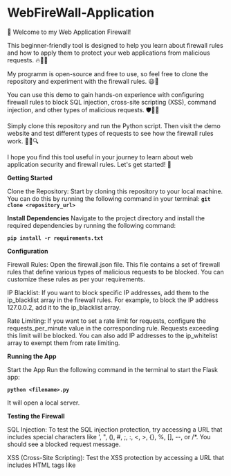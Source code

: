# WebFireWall-Application
👋 Welcome to my Web Application Firewall!

This beginner-friendly tool is designed to help you learn about firewall rules and how to apply them to protect your web applications from malicious requests. 🔥🚫🐞

My programm is open-source and free to use, so feel free to clone the repository and experiment with the firewall rules. 😃🎉

You can use this demo to gain hands-on experience with configuring firewall rules to block SQL injection, cross-site scripting (XSS), command injection, and other types of malicious requests. 🛡️👨‍💻

Simply clone this repository and run the Python script. Then visit the demo website and test different types of requests to see how the firewall rules work. 🕵️‍♀️🔍

I hope you find this tool useful in your journey to learn about web application security and firewall rules. Let's get started! 🚀

**Getting Started**

Clone the Repository: Start by cloning this repository to your local machine. You can do this by running the following command in your terminal:
**```git clone <repository_url>```**

**Install Dependencies**
Navigate to the project directory and install the required dependencies by running the following command:

**````pip install -r requirements.txt````**


**Configuration**

Firewall Rules: Open the firewall.json file. This file contains a set of firewall rules that define various types of malicious requests to be blocked. You can customize these rules as per your requirements.

IP Blacklist: If you want to block specific IP addresses, add them to the ip_blacklist array in the firewall rules. For example, to block the IP address 127.0.0.2, add it to the ip_blacklist array.

Rate Limiting: If you want to set a rate limit for requests, configure the requests_per_minute value in the corresponding rule. Requests exceeding this limit will be blocked. You can also add IP addresses to the ip_whitelist array to exempt them from rate limiting.

**Running the App**

Start the App Run the following command in the terminal to start the Flask app:

**````python <filename>.py````**

It will open a local server.

**Testing the Firewall**

SQL Injection: To test the SQL injection protection, try accessing a URL that includes special characters like ', ", (), #, ;, :, <, >, {}, %, [], --, or /*. You should see a blocked request message.

XSS (Cross-Site Scripting): Test the XSS protection by accessing a URL that includes HTML tags like <script> or <img>. You should see a blocked request message.

Command Injection: To test the command injection protection, access a URL that includes the $, (, {, or [ characters. You should see a blocked request message.

Blacklisted IP: If you added an IP address to the blacklist, try accessing the website from that IP. You should see a blocked request message.

Rate Limiting: If you set a rate limit for requests, try exceeding the specified limit. You will receive a blocked request message.

That's it! You now have a basic understanding of how to use the Web Application Firewall!
